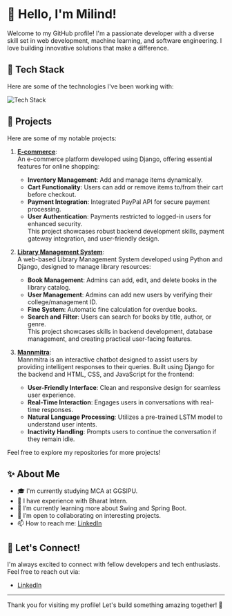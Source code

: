 # 👋 Hello, I'm Milind!

Welcome to my GitHub profile! I'm a passionate developer with a diverse skill set in web development, machine learning, and software engineering. I love building innovative solutions that make a difference.

## 🚀 Tech Stack

Here are some of the technologies I've been working with:

<img src="https://skillicons.dev/icons?i=html,css,js,bootstrap,python,django,C,java,spring,mysql,postgresql,mongodb" alt="Tech Stack" />

## 🌟 Projects

Here are some of my notable projects:

1. **[E-commerce](https://github.com/bit-milind42/E-commerce)**:  
   An e-commerce platform developed using Django, offering essential features for online shopping:
   - **Inventory Management**: Add and manage items dynamically.
   - **Cart Functionality**: Users can add or remove items to/from their cart before checkout.
   - **Payment Integration**: Integrated PayPal API for secure payment processing.
   - **User Authentication**: Payments restricted to logged-in users for enhanced security.  
   This project showcases robust backend development skills, payment gateway integration, and user-friendly design.

2. **[Library Management System](https://github.com/bit-milind42/library_management)**:  
   A web-based Library Management System developed using Python and Django, designed to manage library resources:
   - **Book Management**: Admins can add, edit, and delete books in the library catalog.
   - **User Management**: Admins can add new users by verifying their college/management ID.
   - **Fine System**: Automatic fine calculation for overdue books.
   - **Search and Filter**: Users can search for books by title, author, or genre.  
   This project showcases skills in backend development, database management, and creating practical user-facing features.

3. **[Mannmitra](https://github.com/bit-milind42/Mental_Health_Chatbot)**:  
   Mannmitra is an interactive chatbot designed to assist users by providing intelligent responses to their queries. Built using Django for the backend and HTML, CSS, and JavaScript for the frontend:
   - **User-Friendly Interface**: Clean and responsive design for seamless user experience.
   - **Real-Time Interaction**: Engages users in conversations with real-time responses.
   - **Natural Language Processing**: Utilizes a pre-trained LSTM model to understand user intents.
   - **Inactivity Handling**: Prompts users to continue the conversation if they remain idle.

Feel free to explore my repositories for more projects!

## ✨ About Me

- 🎓 I'm currently studying MCA at GGSIPU.
- 💼 I have experience with Bharat Intern.
- 🌱 I’m currently learning more about Swing and Spring Boot.
- 🤝 I’m open to collaborating on interesting projects.
- 📫 How to reach me: [LinkedIn](https://www.linkedin.com/in/milind-singh-317343246/)

## 💬 Let's Connect!

I'm always excited to connect with fellow developers and tech enthusiasts. Feel free to reach out via:

- [LinkedIn](https://www.linkedin.com/in/milind-singh-317343246/)

---

Thank you for visiting my profile! Let's build something amazing together! 🚀
